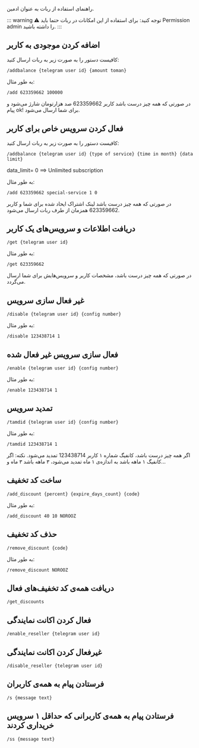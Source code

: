 راهنمای استفاده از ربات به عنوان ادمین.

::: warning ⚠️ توجه کنید:
برای استفاده از این امکانات در ربات حتما باید Permission admin را داشته باشید.
:::

## اضافه کردن موجودی به کاربر

کافیست دستور را به صورت زیر به ربات ارسال کنید:

```
/addbalance {telegram user id} {amount toman}
```

به طور مثال:

```
/add 623359662 100000
```

در صورتی که همه چیز درست باشد کاربر 623359662 صد هزارتومان شارژ می‌شود و پیام ok! برای شما ارسال می‌شود.

## فعال کردن سرویس خاص برای کاربر

کافیست دستور را به صورت زیر به ربات ارسال کنید:

```
/addbalance {telegram user id} {type of service} {time in month} {data limit}
```

data_limit= 0 ==> Unlimited subscription

به طور مثال:

```
/add 623359662 special-service 1 0
```

در صورتی که همه چیز درست باشد لینک اشتراک ایحاد شده برای شما و کاربر 623359662 همزمان از طرف ربات ارسال می‌شود.

## دریافت اطلاعات و سرویس‌های یک کاربر

```
/get {telegram user id}
```

به طور مثال:

```
/get 623359662
```

در صورتی که همه چیز درست باشد، مشخصات کاربر و سرویس‌هایش برای شما ارسال می‌گردد.


## غیر فعال سازی سرویس


```
/disable {telegram user id} {config number}
```

به طور مثال:

```
/disable 123438714 1
```

## فعال سازی سرویس غیر فعال شده


```
/enable {telegram user id} {config number}
```

به طور مثال:

```
/enable 123438714 1
```

## تمدید سرویس


```
/tamdid {telegram user id} {config number}
```

به طور مثال:

```
/tamdid 123438714 1
```

اگر همه چیز درست باشد، کانفیگ شماره ۱ کاربر 123438714 تمدید می‌شود.
نکته: اگر کانفیگ ۱ ماهه باشد به اندازه‌ی ۱ ماه تمدید می‌شود، ۳ ماهه باشد ۳ ماه و...

## ساخت کد تخفیف
```
/add_discount {percent} {expire_days_count} {code}
```

به طور مثال:

```
/add_discount 40 10 NOROOZ
```


## حذف کد تخفیف
```
/remove_discount {code}
```

به طور مثال:

```
/remove_discount NOROOZ
```

## دریافت همه‌ی کد تخفیف‌های فعال
```
/get_discounts
```

## فعال کردن اکانت نمایندگی

```
/enable_reseller {telegram user id}
```

## غیرفعال کردن اکانت نمایندگی
```
/disable_reseller {telegram user id}
```

## فرستادن پیام به همه‌ی کاربران
```
/s {message text}
```

## فرستادن پیام به همه‌ی کاربرانی که حداقل ۱ سرویس خریداری کردند
```
/ss {message text}
```